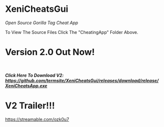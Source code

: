 # XeniCheatsGui
*Open Source Gorilla Tag Cheat App*

To View The Source Files Click The "CheatingApp" Folder Above.


# Version 2.0 Out Now!

<br>

***Click Here To Download V2: https://github.com/termsite/XeniCheatsGui/releases/download/release/XeniCheatsApp.exe***

# V2 Trailer!!!

https://streamable.com/ozk0u7
